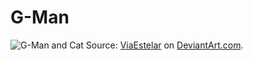G-Man
====

![G-Man and Cat](http://wpcdn1.ripten.com/wp-content/uploads/2012/09/gmancat.jpg)
Source: [ViaEstelar](http://viaestelar.deviantart.com/) on [DeviantArt.com](http://viaestelar.deviantart.com/art/About-that-cat-319586420).